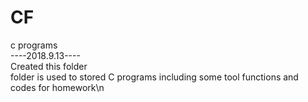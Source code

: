 # CF<br>
c programs<br>
----2018.9.13----<br>
Created this folder <br>
  folder is used to stored C programs including some tool 
functions and codes for homework\n
